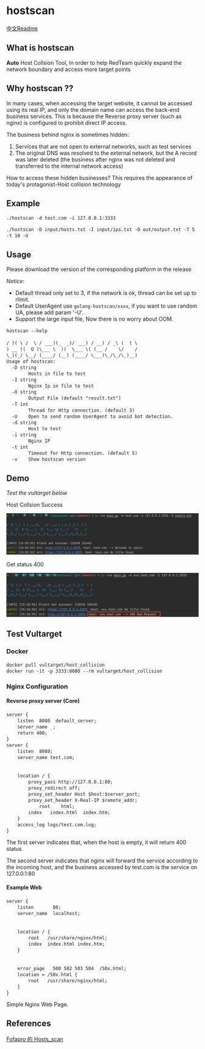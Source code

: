 # hostscan

[中文Readme](./README_zh.md)

## What is hostscan

**Auto** Host Collsion Tool, In order to help RedTeam quickly expand the network boundary and access more target points

## Why hostscan ?? 

In many cases, when accessing the target website, it cannot be accessed using its real IP, and only the domain name can access the back-end business services. This is because the Reverse proxy server (such as nginx) is configured to prohibit direct IP access.

The business behind nginx is sometimes hidden:
1. Services that are not open to external networks, such as test services
2. The original DNS was resolved to the external network, but the A record was later deleted (the business after nginx was not deleted and transferred to the internal network access)

How to access these hidden businesses? This requires the appearance of today's protagonist-Host collision technology

## Example

```
./hostscan -d test.com -i 127.0.0.1:3333
```

```
./hostscan -D input/hosts.txt -I input/ips.txt -O out/output.txt -T 5 -t 10 -U
```

## Usage

Please download the version of the corresponding platform in the release

*Notice:*
- Default thread only set to 3, if the network is ok, thread can be set up to rlimit.
- Default UserAgent use `golang-hostscan/xxxx`, if you want to use random UA, please add param '-U'.
- Support the large input file, Now there is no worry about OOM.

```
hostscan --help
  
/ )( \ /  \ / ___)(_  _)/ ___) / __) / _\ (  ( \
) __ ((  O )\___ \  )(  \___ \( (__ /    \/    /
\_)(_/ \__/ (____/ (__) (____/ \___)\_/\_/\_)__)        
Usage of hostscan:
  -D string
        Hosts in file to test
  -I string
        Nginx Ip in file to test
  -O string
        Output File (default "result.txt")
  -T int
        Thread for Http connection. (default 3)
  -U    Open to send random UserAgent to avoid bot detection.
  -d string
        Host to test
  -i string
        Nginx IP
  -t int
        Timeout for Http connection. (default 5)
  -v    Show hostscan version

```

## Demo

*Test the vultarget below*

Host Collsion Success

![demo](./images/demo1.png)

Get status 400

![demo](./images/demo2.png)

## Test Vultarget

### Docker

```
docker pull vultarget/host_collision
docker run -it -p 3333:8080 --rm vultarget/host_collision
```

### Nginx Configuration

#### Reverse proxy server (Core)

```
server {
    listen  8080  default_server;
    server_name _;
    return 400;
}
server {
    listen  8080;
    server_name test.com;


    location / {
        proxy_pass http://127.0.0.1:80;
        proxy_redirect off;
        proxy_set_header Host $host:$server_port;
        proxy_set_header X-Real-IP $remote_addr;
            root    html;
        index   index.html  index.htm;
    }
    access_log logs/test.com.log;
}
```

The first server indicates that, when the host is empty, it will return 400 status

The second server indicates that nginx will forward the service according to the incoming host, and the business accessed by test.com is the service on 127.0.0.1:80

#### Example Web

```
server {
    listen       80;
    server_name  localhost;


    location / {
        root   /usr/share/nginx/html;
        index  index.html index.htm;
    }


    error_page   500 502 503 504  /50x.html;
    location = /50x.html {
        root   /usr/share/nginx/html;
    }
}
```

Simple Nginx Web Page.

## References

[Fofapro 的 Hosts_scan](https://github.com/fofapro/Hosts_scan)
